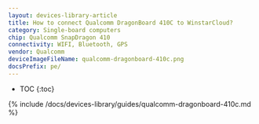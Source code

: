 ```yaml
---
layout: devices-library-article
title: How to connect Qualcomm DragonBoard 410C to WinstarCloud?
category: Single-board computers
chip: Qualcomm SnapDragon 410
connectivity: WIFI, Bluetooth, GPS
vendor: Qualcomm
deviceImageFileName: qualcomm-dragonboard-410c.png
docsPrefix: pe/
---
```



* TOC
{:toc}

{% include /docs/devices-library/guides/qualcomm-dragonboard-410c.md %}